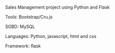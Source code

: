 Sales Management project using Python and Flask

Tools: Bootstrap/Cru.js

SGBD: MySQL

Languages: Python, javascript, html and css

Framework: flask
